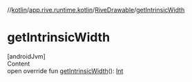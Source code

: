 //[kotlin](../../../index.md)/[app.rive.runtime.kotlin](../index.md)/[RiveDrawable](index.md)/[getIntrinsicWidth](get-intrinsic-width.md)



# getIntrinsicWidth  
[androidJvm]  
Content  
open override fun [getIntrinsicWidth](get-intrinsic-width.md)(): [Int](https://kotlinlang.org/api/latest/jvm/stdlib/kotlin/-int/index.html)  



